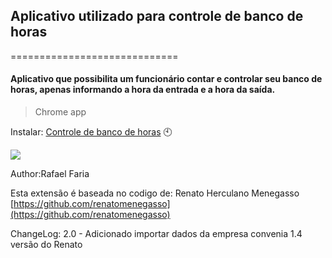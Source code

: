 ## Aplicativo utilizado para controle de banco de horas
=============================
#### Aplicativo que possibilita um funcionário contar e controlar seu banco de horas, apenas informando a hora da entrada e a hora da saída.

> Chrome app

Instalar: [Controle de banco de horas](https://chrome.google.com/webstore/detail/controle-de-banco-de-hora/pfifkcaekcnananahibcebeeknnlfhna?hl=pt-BR) :clock10:

![](https://raw.github.com/samuelteixeiras/Controle-ponto/master/res/img/image-example.png)

Author:Rafael Faria


Esta extensão é baseada no codigo de: Renato Herculano Menegasso
[https://github.com/renatomenegasso](https://github.com/renatomenegasso)


ChangeLog:
2.0 - Adicionado importar dados da empresa convenia
1.4 versão do Renato